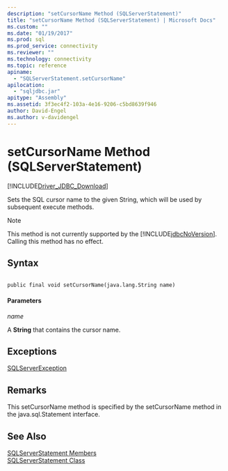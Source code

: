 ```yaml
---
description: "setCursorName Method (SQLServerStatement)"
title: "setCursorName Method (SQLServerStatement) | Microsoft Docs"
ms.custom: ""
ms.date: "01/19/2017"
ms.prod: sql
ms.prod_service: connectivity
ms.reviewer: ""
ms.technology: connectivity
ms.topic: reference
apiname: 
  - "SQLServerStatement.setCursorName"
apilocation: 
  - "sqljdbc.jar"
apitype: "Assembly"
ms.assetid: 3f3ec4f2-103a-4e16-9206-c5bd8639f946
author: David-Engel
ms.author: v-davidengel
---
```

# setCursorName Method (SQLServerStatement)
[!INCLUDE[Driver_JDBC_Download](../../../includes/driver_jdbc_download.md)]

  Sets the SQL cursor name to the given String, which will be used by subsequent execute methods.  
  
> [!NOTE]  
>  This method is not currently supported by the [!INCLUDE[jdbcNoVersion](../../../includes/jdbcnoversion_md.md)]. Calling this method has no effect.  
  
## Syntax  
  
```  
  
public final void setCursorName(java.lang.String name)  
```  
  
#### Parameters  
 *name*  
  
 A **String** that contains the cursor name.  
  
## Exceptions  
 [SQLServerException](../../../connect/jdbc/reference/sqlserverexception-class.md)  
  
## Remarks  
 This setCursorName method is specified by the setCursorName method in the java.sql.Statement interface.  
  
## See Also  
 [SQLServerStatement Members](../../../connect/jdbc/reference/sqlserverstatement-members.md)   
 [SQLServerStatement Class](../../../connect/jdbc/reference/sqlserverstatement-class.md)  
  
  
